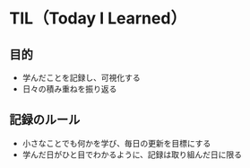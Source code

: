 # TIL（Today I Learned）

## 目的
- 学んだことを記録し、可視化する
- 日々の積み重ねを振り返る

## 記録のルール
- 小さなことでも何かを学び、毎日の更新を目標にする
- 学んだ日がひと目でわかるように、記録は取り組んだ日に限る